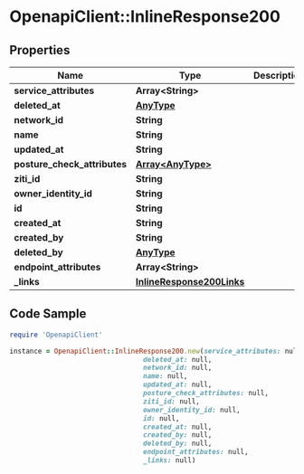 # OpenapiClient::InlineResponse200

## Properties

Name | Type | Description | Notes
------------ | ------------- | ------------- | -------------
**service_attributes** | **Array&lt;String&gt;** |  | 
**deleted_at** | [**AnyType**](.md) |  | 
**network_id** | **String** |  | 
**name** | **String** |  | 
**updated_at** | **String** |  | 
**posture_check_attributes** | [**Array&lt;AnyType&gt;**](AnyType.md) |  | 
**ziti_id** | **String** |  | 
**owner_identity_id** | **String** |  | 
**id** | **String** |  | 
**created_at** | **String** |  | 
**created_by** | **String** |  | 
**deleted_by** | [**AnyType**](.md) |  | 
**endpoint_attributes** | **Array&lt;String&gt;** |  | 
**_links** | [**InlineResponse200Links**](InlineResponse200Links.md) |  | 

## Code Sample

```ruby
require 'OpenapiClient'

instance = OpenapiClient::InlineResponse200.new(service_attributes: null,
                                 deleted_at: null,
                                 network_id: null,
                                 name: null,
                                 updated_at: null,
                                 posture_check_attributes: null,
                                 ziti_id: null,
                                 owner_identity_id: null,
                                 id: null,
                                 created_at: null,
                                 created_by: null,
                                 deleted_by: null,
                                 endpoint_attributes: null,
                                 _links: null)
```


